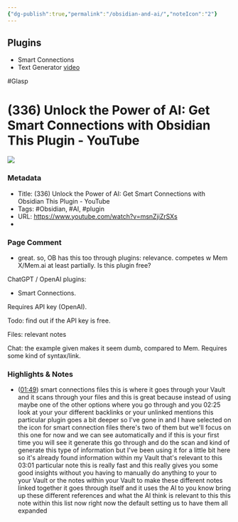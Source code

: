 ```yaml
---
{"dg-publish":true,"permalink":"/obsidian-and-ai/","noteIcon":"2"}
---
```


## Plugins

- Smart Connections
- Text Generator [video](https://www.youtube.com/watch?v=awVyS4f3WQ8&t=51s)

#Glasp 

# (336) Unlock the Power of AI: Get Smart Connections with Obsidian This Plugin - YouTube

![](https://www.youtube.com/watch?v=msnZjiZrSXs)

### Metadata

- Title: (336) Unlock the Power of AI: Get Smart Connections with Obsidian This Plugin - YouTube
- Tags: #Obsidian, #AI, #plugin
- URL: https://www.youtube.com/watch?v=msnZjiZrSXs
- 
### Page Comment

- great. so, OB has this too through plugins: relevance. competes w Mem X/Mem.ai at least partially. Is this plugin free?

ChatGPT / OpenAI plugins:
- Smart Connections.

Requires API key (OpenAI).

Todo: find out if the API key is free.

Files: relevant notes

Chat: the example given makes it seem dumb, compared to Mem. Requires some kind of syntax/link.

### Highlights & Notes

- ([01:49](https://www.youtube.com/watch?v=msnZjiZrSXs&t=109s)) smart connections files this is where it goes through your Vault and it scans through your files and this is great because instead of using maybe one of the other options where you go through and you 02:25 look at your your different backlinks or your unlinked mentions this particular plugin goes a bit deeper so I've gone in and I have selected on the icon for smart connection files there's two of them but we'll focus on this one for now and we can see automatically and if this is your first time you will see it generate this go through and do the scan and kind of generate this type of information but I've been using it for a little bit here so it's already found information within my Vault that's relevant to this 03:01 particular note this is really fast and this really gives you some good insights without you having to manually do anything to your to your Vault or the notes within your Vault to make these different notes linked together it goes through itself and it uses the AI to you know bring up these different references and what the AI think is relevant to this this note within this list now right now the default setting us to have them all expanded



